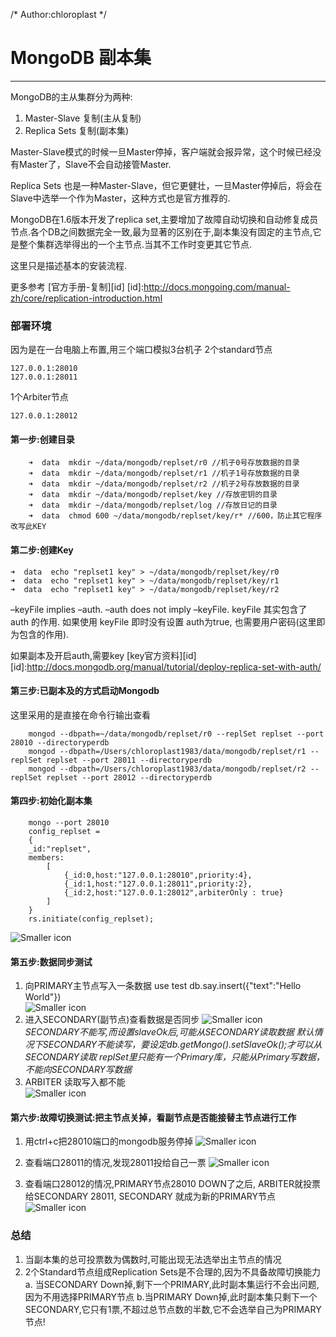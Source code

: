 /*
 Author:chloroplast
 */
# MongoDB 副本集

---
MongoDB的主从集群分为两种:

1. Master-Slave 复制(主从复制)  
2. Replica Sets 复制(副本集)

Master-Slave模式的时候一旦Master停掉，客户端就会报异常，这个时候已经没有Master了，Slave不会自动接管Master.

Replica Sets 也是一种Master-Slave，但它更健壮，一旦Master停掉后，将会在Slave中选举一个作为Master，这种方式也是官方推荐的.

MongoDB在1.6版本开发了replica set,主要增加了故障自动切换和自动修复成员节点.各个DB之间数据完全一致,最为显著的区别在于,副本集没有固定的主节点,它是整个集群选举得出的一个主节点.当其不工作时变更其它节点.

这里只是描述基本的安装流程.

更多参考 [官方手册-复制][id]
[id]:http://docs.mongoing.com/manual-zh/core/replication-introduction.html


### 部署环境

因为是在一台电脑上布置,用三个端口模拟3台机子
2个standard节点

	127.0.0.1:28010
	127.0.0.1:28011
	
1个Arbiter节点
	
	127.0.0.1:28012

#### 第一步:创建目录

		➜  data  mkdir ~/data/mongodb/replset/r0 //机子0号存放数据的目录
		➜  data  mkdir ~/data/mongodb/replset/r1 //机子1号存放数据的目录		
		➜  data  mkdir ~/data/mongodb/replset/r2 //机子2号存放数据的目录		
		➜  data  mkdir ~/data/mongodb/replset/key //存放密钥的目录
		➜  data  mkdir ~/data/mongodb/replset/log //存放日记的目录
		➜  data  chmod 600 ~/data/mongodb/replset/key/r* //600，防止其它程序改写此KEY

#### 第二步:创建Key
	
	➜  data  echo "replset1 key" > ~/data/mongodb/replset/key/r0
    ➜  data  echo "replset1 key" > ~/data/mongodb/replset/key/r1
    ➜  data  echo "replset1 key" > ~/data/mongodb/replset/key/r2

–keyFile implies –auth. –auth does not imply –keyFile. keyFile 其实包含了 auth 的作用. 如果使用 keyFile 即时没有设置 auth为true, 也需要用户密码(这里即为包含的作用).

如果副本及开启auth,需要key
[key官方资料][id]
[id]:http://docs.mongodb.org/manual/tutorial/deploy-replica-set-with-auth/

#### 第三步:已副本及的方式启动Mongodb

这里采用的是直接在命令行输出查看
		
		mongod --dbpath=~/data/mongodb/replset/r0 --replSet replset --port 28010 --directoryperdb
		mongod --dbpath=/Users/chloroplast1983/data/mongodb/replset/r1 --replSet replset --port 28011 --directoryperdb
		mongod --dbpath=/Users/chloroplast1983/data/mongodb/replset/r2 --replSet replset --port 28012 --directoryperdb

#### 第四步:初始化副本集

		mongo --port 28010
		config_replset =
		{
 		_id:"replset",
		members:
			[ 
				{_id:0,host:"127.0.0.1:28010",priority:4},
				{_id:1,host:"127.0.0.1:28011",priority:2},
				{_id:2,host:"127.0.0.1:28012",arbiterOnly : true}
			]
		}
		rs.initiate(config_replset);
![Smaller icon](/img/mongodb/initialReplset.png "初始化")

#### 第五步:数据同步测试

1. 向PRIMARY主节点写入一条数据
		use test
		db.say.insert({"text":"Hello World"})	
![Smaller icon](/img/mongodb/insertPrimary.png "主节点写入数据")
2. 进入SECONDARY(副节点)查看数据是否同步
![Smaller icon](/img/mongodb/findSecondary.png "副节点读取数据")		
*SECONDARY不能写,而设置slaveOk后,可能从SECONDARY读取数据
默认情况下SECONDARY不能读写，要设定db.getMongo().setSlaveOk();才可以从SECONDARY读取
replSet里只能有一个Primary库，只能从Primary写数据，不能向SECONDARY写数据*
3. ARBITER 读取写入都不能<br />
![Smaller icon](/img/mongodb/canNotRWarbiter.png "ARBITER读写都不能")

#### 第六步:故障切换测试:把主节点关掉，看副节点是否能接替主节点进行工作

1. 用ctrl+c把28010端口的mongodb服务停掉
![Smaller icon](/img/mongodb/shutDownPrimary.png "停掉PRIMARY")

2. 查看端口28011的情况,发现28011投给自己一票
![Smaller icon](/img/mongodb/secondaryVote.png "28011变为PRIMARY")

3. 查看端口28012的情况,PRIMARY节点28010 DOWN了之后, ARBITER就投票给SECONDARY 28011, SECONDARY 就成为新的PRIMARY节点
![Smaller icon](/img/mongodb/arbiterVote.png "28012投票")


### 总结

1. 当副本集的总可投票数为偶数时,可能出现无法选举出主节点的情况
2. 2个Standard节点组成Replication Sets是不合理的,因为不具备故障切换能力
   a. 当SECONDARY Down掉,剩下一个PRIMARY,此时副本集运行不会出问题,因为不用选择PRIMARY节点
   b.当PRIMARY Down掉,此时副本集只剩下一个SECONDARY,它只有1票,不超过总节点数的半数,它不会选举自己为PRIMARY节点!
